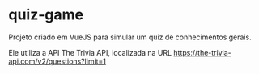 # quiz-game

Projeto criado em VueJS para simular um quiz de conhecimentos gerais.

Ele utiliza a API The Trivia API, localizada na URL https://the-trivia-api.com/v2/questions?limit=1